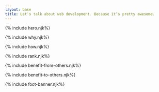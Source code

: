 ```yaml
---
layout: base
title: Let’s talk about web development. Because it’s pretty awesome.
---
```


{% include hero.njk%}

{% include why.njk%}

{% include how.njk%}


{% include rank.njk%}

{% include benefit-from-others.njk%}

{% include benefit-to-others.njk%}


{% include foot-banner.njk%}